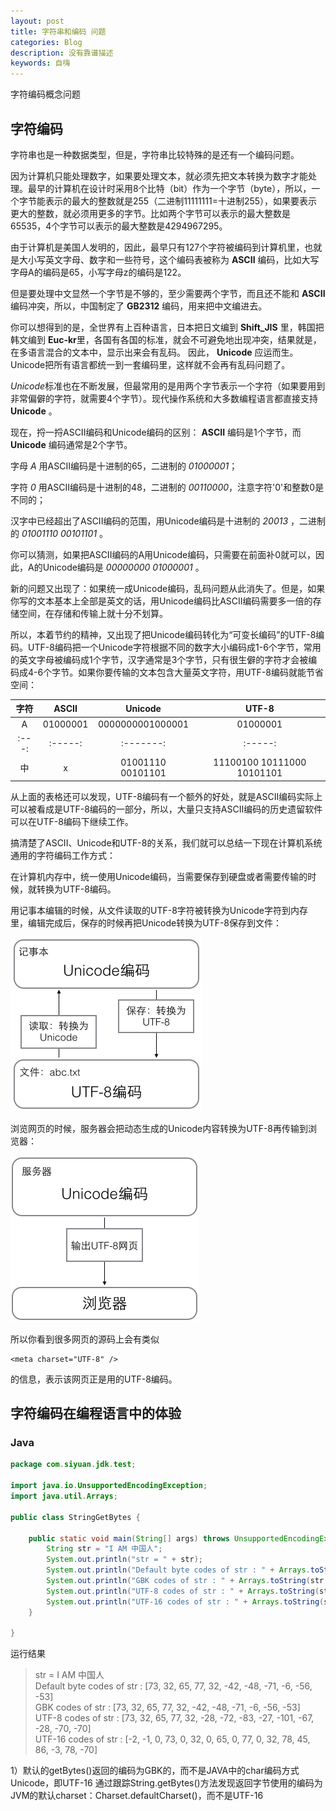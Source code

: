 ```yaml
---
layout: post
title: 字符串和编码 问题
categories: Blog
description: 没有靠谱描述
keywords: 自嗨
---
```

字符编码概念问题

## 字符编码

字符串也是一种数据类型，但是，字符串比较特殊的是还有一个编码问题。

因为计算机只能处理数字，如果要处理文本，就必须先把文本转换为数字才能处理。最早的计算机在设计时采用8个比特（bit）作为一个字节（byte），所以，一个字节能表示的最大的整数就是255（二进制11111111=十进制255），如果要表示更大的整数，就必须用更多的字节。比如两个字节可以表示的最大整数是65535，4个字节可以表示的最大整数是4294967295。

由于计算机是美国人发明的，因此，最早只有127个字符被编码到计算机里，也就是大小写英文字母、数字和一些符号，这个编码表被称为 **ASCII** 编码，比如大写字母A的编码是65，小写字母z的编码是122。

但是要处理中文显然一个字节是不够的，至少需要两个字节，而且还不能和 **ASCII** 编码冲突，所以，中国制定了 **GB2312** 编码，用来把中文编进去。

你可以想得到的是，全世界有上百种语言，日本把日文编到 **Shift_JIS** 里，韩国把韩文编到 **Euc-kr**里，各国有各国的标准，就会不可避免地出现冲突，结果就是，在多语言混合的文本中，显示出来会有乱码。
因此， **Unicode** 应运而生。Unicode把所有语言都统一到一套编码里，这样就不会再有乱码问题了。

*Unicode*标准也在不断发展，但最常用的是用两个字节表示一个字符（如果要用到非常偏僻的字符，就需要4个字节）。现代操作系统和大多数编程语言都直接支持 **Unicode** 。

现在，捋一捋ASCII编码和Unicode编码的区别： **ASCII** 编码是1个字节，而 **Unicode** 编码通常是2个字节。

字母 *A* 用ASCII编码是十进制的65，二进制的 *01000001*；

字符 *0* 用ASCII编码是十进制的48，二进制的 *00110000*，注意字符'0'和整数0是不同的；

汉字中已经超出了ASCII编码的范围，用Unicode编码是十进制的 *20013* ，二进制的 *01001110 00101101* 。

你可以猜测，如果把ASCII编码的A用Unicode编码，只需要在前面补0就可以，因此，A的Unicode编码是 *00000000 01000001* 。

新的问题又出现了：如果统一成Unicode编码，乱码问题从此消失了。但是，如果你写的文本基本上全部是英文的话，用Unicode编码比ASCII编码需要多一倍的存储空间，在存储和传输上就十分不划算。

所以，本着节约的精神，又出现了把Unicode编码转化为“可变长编码”的UTF-8编码。UTF-8编码把一个Unicode字符根据不同的数字大小编码成1-6个字节，常用的英文字母被编码成1个字节，汉字通常是3个字节，只有很生僻的字符才会被编码成4-6个字节。如果你要传输的文本包含大量英文字符，用UTF-8编码就能节省空间：

| 字符 | ASCII | Unicode | UTF-8 |
| :---: | :-----: | :-------: | :-----: |
| A	| 01000001 | 0000000001000001 | 01000001 |
| :---: | :-----: | :-------: | :-----: |
| 中 | x | 01001110 00101101 | 11100100 10111000 10101101 |

从上面的表格还可以发现，UTF-8编码有一个额外的好处，就是ASCII编码实际上可以被看成是UTF-8编码的一部分，所以，大量只支持ASCII编码的历史遗留软件可以在UTF-8编码下继续工作。

搞清楚了ASCII、Unicode和UTF-8的关系，我们就可以总结一下现在计算机系统通用的字符编码工作方式：

在计算机内存中，统一使用Unicode编码，当需要保存到硬盘或者需要传输的时候，就转换为UTF-8编码。

用记事本编辑的时候，从文件读取的UTF-8字符被转换为Unicode字符到内存里，编辑完成后，保存的时候再把Unicode转换为UTF-8保存到文件：

![图片1](/images/posts/unicode/0.png)

浏览网页的时候，服务器会把动态生成的Unicode内容转换为UTF-8再传输到浏览器：

![图片2](/images/posts/unicode/1.png)

所以你看到很多网页的源码上会有类似 
```
<meta charset="UTF-8" /> 
```
的信息，表示该网页正是用的UTF-8编码。

## 字符编码在编程语言中的体验
### Java

```java
package com.siyuan.jdk.test;  
  
import java.io.UnsupportedEncodingException;  
import java.util.Arrays;  
  
public class StringGetBytes {  
      
    public static void main(String[] args) throws UnsupportedEncodingException {  
        String str = "I AM 中国人";  
        System.out.println("str = " + str);  
        System.out.println("Default byte codes of str : " + Arrays.toString(str.getBytes()));  
        System.out.println("GBK codes of str : " + Arrays.toString(str.getBytes("GBK")));  
        System.out.println("UTF-8 codes of str : " + Arrays.toString(str.getBytes("UTF-8")));  
        System.out.println("UTF-16 codes of str : " + Arrays.toString(str.getBytes("UTF-16")));  
    }  
      
}  
```

运行结果
> str = I AM 中国人  
Default byte codes of str : [73, 32, 65, 77, 32, -42, -48, -71, -6, -56, -53]  
GBK codes of str : [73, 32, 65, 77, 32, -42, -48, -71, -6, -56, -53]  
UTF-8 codes of str : [73, 32, 65, 77, 32, -28, -72, -83, -27, -101, -67, -28, -70, -70]  
UTF-16 codes of str : [-2, -1, 0, 73, 0, 32, 0, 65, 0, 77, 0, 32, 78, 45, 86, -3, 78, -70]  

1）默认的getBytes()返回的编码为GBK的，而不是JAVA中的char编码方式Unicode，即UTF-16
通过跟踪String.getBytes()方法发现返回字节使用的编码为JVM的默认charset：Charset.defaultCharset()，而不是UTF-16